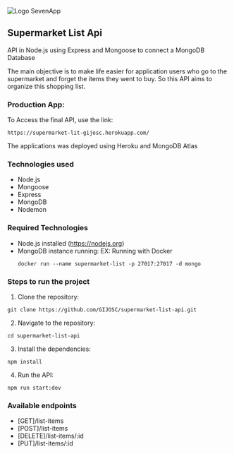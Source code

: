 ![Logo SevenApp](https://user-images.githubusercontent.com/31870513/201943449-dd8fcb2e-db59-4158-9a1a-04088bdbe5b1.svg)

## Supermarket List Api

API in Node.js using Express and Mongoose to connect a MongoDB Database

The main objective is to make life easier for application users who go to the
supermarket and forget the items they went to buy.
So this API aims to organize this shopping list.

### Production App:

To Access the final API, use the link:

```
https://supermarket-lit-gijosc.herokuapp.com/
```

The applications was deployed using Heroku and MongoDB Atlas

### Technologies used

- Node.js
- Mongoose
- Express
- MongoDB
- Nodemon

### Required Technologies

- Node.js installed (https://nodejs.org)
- MongoDB instance running:
  EX: Running with Docker
  ```
  docker run --name supermarket-list -p 27017:27017 -d mongo
  ```

### Steps to run the project

1. Clone the repository:

```
git clone https://github.com/GIJOSC/supermarket-list-api.git
```

2. Navigate to the repository:

```
cd supermarket-list-api
```

3. Install the dependencies:

```
npm install
```

4. Run the API:

```
npm run start:dev
```

### Available endpoints

- [GET]/list-items
- [POST]/list-items
- [DELETE]/list-items/:id
- [PUT]/list-items/:id
